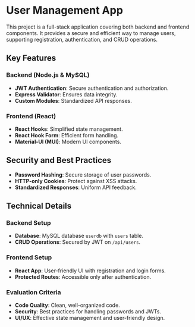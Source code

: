 # User Management App

This project is a full-stack application covering both backend and frontend components. It provides a secure and efficient way to manage users, supporting registration, authentication, and CRUD operations.

## Key Features

### Backend (Node.js & MySQL)
- **JWT Authentication**: Secure authentication and authorization.
- **Express Validator**: Ensures data integrity.
- **Custom Modules**: Standardized API responses.

### Frontend (React)
- **React Hooks**: Simplified state management.
- **React Hook Form**: Efficient form handling.
- **Material-UI (MUI)**: Modern UI components.

## Security and Best Practices
- **Password Hashing**: Secure storage of user passwords.
- **HTTP-only Cookies**: Protect against XSS attacks.
- **Standardized Responses**: Uniform API feedback.

## Technical Details

### Backend Setup
- **Database**: MySQL database `userdb` with `users` table.
- **CRUD Operations**: Secured by JWT on `/api/users`.

### Frontend Setup
- **React App**: User-friendly UI with registration and login forms.
- **Protected Routes**: Accessible only after authentication.

### Evaluation Criteria
- **Code Quality**: Clean, well-organized code.
- **Security**: Best practices for handling passwords and JWTs.
- **UI/UX**: Effective state management and user-friendly design.
